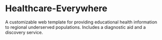 # Healthcare-Everywhere
A customizable web template for providing educational health information to regional underserved populations. Includes a diagnostic aid and a discovery service.

